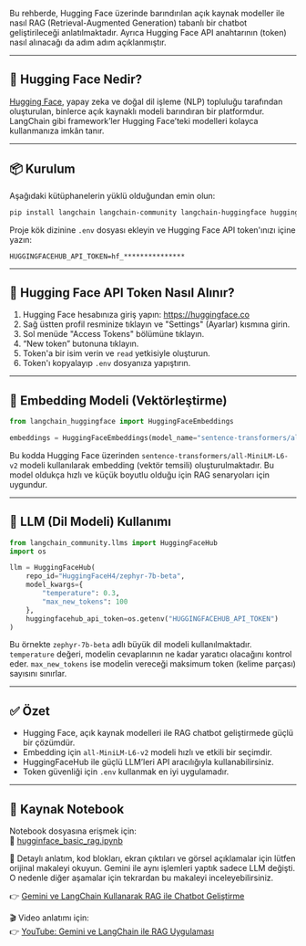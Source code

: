 Bu rehberde, Hugging Face üzerinde barındırılan açık kaynak modeller ile nasıl RAG (Retrieval-Augmented Generation) tabanlı bir chatbot geliştirileceği anlatılmaktadır. Ayrıca Hugging Face API anahtarının (token) nasıl alınacağı da adım adım açıklanmıştır.

---

## 📌 Hugging Face Nedir?

[Hugging Face](https://huggingface.co), yapay zeka ve doğal dil işleme (NLP) topluluğu tarafından oluşturulan, binlerce açık kaynaklı modeli barındıran bir platformdur. LangChain gibi framework’ler Hugging Face’teki modelleri kolayca kullanmanıza imkân tanır.

---

## 📦 Kurulum

Aşağıdaki kütüphanelerin yüklü olduğundan emin olun:

```bash
pip install langchain langchain-community langchain-huggingface huggingface_hub python-dotenv
```

Proje kök dizinine `.env` dosyası ekleyin ve Hugging Face API token'ınızı içine yazın:

```
HUGGINGFACEHUB_API_TOKEN=hf_***************
```

---

## 🔐 Hugging Face API Token Nasıl Alınır?

1. Hugging Face hesabınıza giriş yapın: https://huggingface.co
2. Sağ üstten profil resminize tıklayın ve "Settings" (Ayarlar) kısmına girin.
3. Sol menüde "Access Tokens" bölümüne tıklayın.
4. “New token” butonuna tıklayın.
5. Token'a bir isim verin ve `read` yetkisiyle oluşturun.
6. Token'ı kopyalayıp `.env` dosyanıza yapıştırın.

---

## 🔡 Embedding Modeli (Vektörleştirme)

```python
from langchain_huggingface import HuggingFaceEmbeddings

embeddings = HuggingFaceEmbeddings(model_name="sentence-transformers/all-MiniLM-L6-v2")
```

Bu kodda Hugging Face üzerinden `sentence-transformers/all-MiniLM-L6-v2` modeli kullanılarak embedding (vektör temsili) oluşturulmaktadır. Bu model oldukça hızlı ve küçük boyutlu olduğu için RAG senaryoları için uygundur.

---

## 🧠 LLM (Dil Modeli) Kullanımı

```python
from langchain_community.llms import HuggingFaceHub
import os

llm = HuggingFaceHub(
    repo_id="HuggingFaceH4/zephyr-7b-beta",
    model_kwargs={
        "temperature": 0.3,
        "max_new_tokens": 100
    },
    huggingfacehub_api_token=os.getenv("HUGGINGFACEHUB_API_TOKEN")
)
```

Bu örnekte `zephyr-7b-beta` adlı büyük dil modeli kullanılmaktadır. `temperature` değeri, modelin cevaplarının ne kadar yaratıcı olacağını kontrol eder. `max_new_tokens` ise modelin vereceği maksimum token (kelime parçası) sayısını sınırlar.

---

## ✅ Özet

- Hugging Face, açık kaynak modelleri ile RAG chatbot geliştirmede güçlü bir çözümdür.
- Embedding için `all-MiniLM-L6-v2` modeli hızlı ve etkili bir seçimdir.
- HuggingFaceHub ile güçlü LLM’leri API aracılığıyla kullanabilirsiniz.
- Token güvenliği için `.env` kullanmak en iyi uygulamadır.

---

## 🔗 Kaynak Notebook

Notebook dosyasına erişmek için:  
📂 [hugginface_basic_rag.ipynb](https://github.com/KardelRuveyda/uretken-yapayzeka-chatbot-gelistirme-temelleri/blob/master/examples/03_huggingface_chatbot/hugginface_basic_rag.ipynb)

📖 Detaylı anlatım, kod blokları, ekran çıktıları ve görsel açıklamalar için lütfen orijinal makaleyi okuyun. Gemini ile aynı işlemleri yaptık sadece LLM değişti. O nedenle diğer aşamalar için tekrardan bu makaleyi inceleyebilirsiniz.

👉 <a href="https://ruveydakardelcetin.medium.com/gemini-ve-langchain-kullanarak-rag-ile-chatbot-geli%C5%9Ftirme-c6b6b03ad854" target="_blank">Gemini ve LangChain Kullanarak RAG ile Chatbot Geliştirme</a>


🎬 Video anlatımı için:  
👉 <a href="https://www.youtube.com/live/oWlaMUcOWYM?si=N5iuEmLDseY9g_yO" target="_blank">YouTube: Gemini ve LangChain ile RAG Uygulaması</a>




